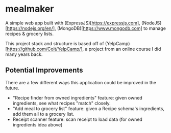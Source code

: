 # mealmaker
A simple web app built with (ExpressJS)[https://expressjs.com], (NodeJS)[https://nodejs.org/en/], (MongoDB)[https://www.mongodb.com] to manage recipes & grocery lists.

This project stack and structure is based off of (YelpCamp)[https://github.com/Colt/YelpCamp/], a project from an online course I did many years back.

## Potential Improvements
There are a few different ways this application could be improved in the future.
- "Recipe finder from owned ingredients" feature: given owned ingredients, see what recipes "match" closely.
- "Add meal to grocery list" feature: given a Recipe schema's ingredients, add them all to a grocery list.
- Receipt scanner feature: scan receipt to load data (for owned ingredients idea above)
